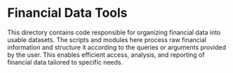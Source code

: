 # Financial Data Tools

This directory contains code responsible for organizing financial data into usable datasets. The scripts and modules here process raw financial information and structure it according to the queries or arguments provided by the user. This enables efficient access, analysis, and reporting of financial data tailored to specific needs.
